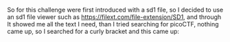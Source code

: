 So for this challenge were first introduced with a sd1 file, so I decided to use an sd1 file viewer such as https://filext.com/file-extension/SD1, and through It showed me all the text I need, than I tried searching for picoCTF, nothing came up, so I searched for a curly bracket and this came up:

